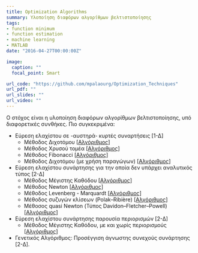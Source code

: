```yaml
---
title: Optimization Algorithms
summary: Υλοποίηση διαφόρων αλγορίθμων βελτιστοποίησης
tags:
- function minimum
- function estimation
- machine learning
- MATLAB
date: "2016-04-27T00:00:00Z"

image:
  caption: ""
  focal_point: Smart

url_code: "https://github.com/mpalaourg/Optimization_Techniques"
url_pdf: ""
url_slides: ""
url_video: ""
---
```


Ο στόχος είναι η υλοποίηση διαφόρων αλγορίθμων βελτιστοποίησης, υπό διαφορετικές συνθήκες. Πιο συγκεκριμένα:
- Εύρεση ελαχίστου σε -αυστηρά- κυρτές συναρτήσεις \[1-Δ\]
  - Μέθοδος Διχοτόμου \[[Αλγόριθμος](https://mathworld.wolfram.com/Bisection.html)\]
  - Μέθοδος Χρυσού τομέα \[[Αλγόριθμος](http://web.tecnico.ulisboa.pt/mcasquilho/compute/com/,Fibonacci/pdfHXu_ch1.pdf#page=8)\]
  - Μέθοδος Fibonacci \[[Αλγόριθμος](http://web.tecnico.ulisboa.pt/mcasquilho/compute/com/,Fibonacci/pdfHXu_ch1.pdf#page=13)\]
  - Μέθοδος Διχοτόμου (με χρήση παραγώγων) \[[Αλγόριθμος](http://www.princeton.edu/~aaa/Public/Teaching/ORF363_COS323/F16/ORF363_COS323_F16_Lec7.pdf#page=2)\]
- Εύρεση ελαχίστου συνάρτησης για την οποία δεν υπάρχει αναλυτικός τύπος \[2-Δ\]
  - Μέθοδος Μέγιστης Καθόδου \[[Αλγόριθμος](http://www.cs.cmu.edu/~pradeepr/convexopt/Lecture_Slides/Gradient-Descent.pdf)\]
  - Μέθοδος Newton \[[Αλγόριθμος](http://www.cs.cmu.edu/~pradeepr/convexopt/Lecture_Slides/Newton_methods.pdf#page=11)\]
  - Μέθοδος Levenberg - Marquardt \[[Αλγόριθμος](http://ananth.in/docs/lmtut.pdf)\]
  - Μέθοδος συζυγών κλίσεων (Polak–Ribière) \[[Αλγόριθμος](http://www.cs.cmu.edu/~pradeepr/convexopt/Lecture_Slides/conjugate_direction_methods.pdf#page=38)\]
  - Μέθοσος quasi Newton (Τύπος Davidon–Fletcher–Powell) \[[Αλγόριθμος](https://www.stat.cmu.edu/~ryantibs/convexopt-F13/lectures/11-QuasiNewton-AnnotatedOnClass.pdf#page=21)\]
- Εύρεση ελαχίστου συνάρτησης παρουσία περιορισμών \[2-Δ\]
  - Μέθοδος Μέγιστης Καθόδου, με και χωρίς περιορισμούς \[[Αλγόριθμος](https://www.cs.ccu.edu.tw/~wtchu/courses/2015s_OPT/Lectures/Chapter%2023%20Algorithms%20for%20Constrained%20Optimization.pdf#page=2)\]
- Γενετικός Αλγόριθμος: Προσέγγιση άγνωστης συνεχούς συνάρτησης \[2-Δ\].
